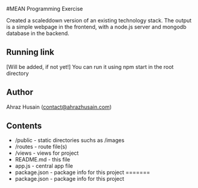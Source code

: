 #MEAN Programming Exercise


Created a scaleddown version of an existing technology stack.
The output is a simple webpage in the frontend, with a node.js server and mongodb
database in the backend.


## Running link
[Will be added, if not yet!]
You can run it using npm start in the root directory

## Author

Ahraz Husain (contact@ahrazhusain.com)


## Contents

* /public - static directories suchs as /images
* /routes - route file(s)
* /views - views for project
* README.md - this file
* app.js - central app file
* package.json - package info for this project
=======
* package.json - package info for this project
